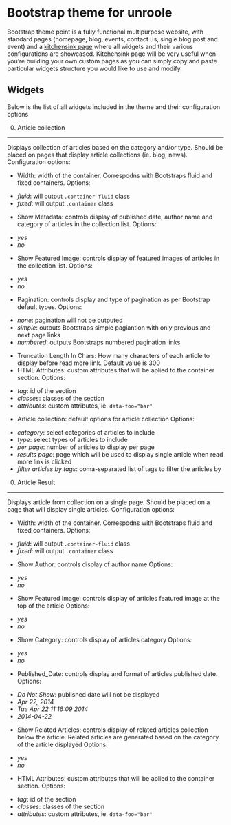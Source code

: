 Bootstrap theme for unroole
===========================

Bootstrap theme point is a fully functional multipurpose website, with standard pages (homepage, blog, events, contact us, single blog post and event) and a [kitchensink page](http://startingpoint-bootstrap3.unroole.com/kitchen-sink) where all widgets and their various configurations are showcased. Kitchensink page will be very useful when you’re building your own custom pages as you can simply copy and paste particular widgets structure you would like to use and modify.


Widgets
-------
Below is the list of all widgets included in the theme and their configuration options

0. Article collection
---------------------
Displays collection of articles based on the category and/or type. Should be placed on pages that display article collections (ie. blog, news).
Configuration options:
* Width: width of the container. Correspodns with Bootstraps fluid and fixed containers. 
Options: 
- _fluid_: will output `.container-fluid` class
- _fixed_: will output `.container` class
* Show Metadata: controls display of published date, author name and category of articles in the collection list. 
Options: 
- _yes_
- _no_
* Show Featured Image: controls display of featured images of articles in the collection list. 
Options: 
- _yes_
- _no_
* Pagination: controls display and type of pagination as per Bootstrap default types. 
Options: 
- _none_: pagination will not be outputed 
- _simple_: outputs Bootstraps simple pagiantion with only previous and next page links 
- _numbered_: outputs Bootstraps numbered pagination links
* Truncation Length In Chars: How many characters of each article to display before read more link. Default value is 300
* HTML Attributes: custom attributes that will be aplied to the container section. 
Options: 
- _tag_: id of the section 
- _classes_: classes of the section 
- _attributes_: custom attributes, ie. `data-foo="bar"`
* Article collection: default options for article collection
Options:
- _category_: select categories of articles to include
- _type_: select types of articles to include
- _per page_: number of articles to display per page
- _results page_: page which will be used to display single article when read more link is clicked
- _filter articles by tags_: coma-separated list of tags to filter the articles by

0. Article Result
-----------------
Displays article from collection on a single page. Should be placed on a page that will display single articles.
Configuration options:
* Width: width of the container. Correspodns with Bootstraps fluid and fixed containers. 
Options: 
- _fluid_: will output `.container-fluid` class
- _fixed_: will output `.container` class
* Show Author: controls display of author name 
Options: 
- _yes_
- _no_
* Show Featured Image: controls display of articles featured image at the top of the article
Options: 
- _yes_
- _no_
* Show Category: controls display of articles category
Options: 
- _yes_
- _no_
* Published_Date: controls display and format of articles published date.
Options:
- _Do Not Show_: published date will not be displayed
- _Apr 22, 2014_
- _Tue Apr 22 11:16:09 2014_
- _2014-04-22_
* Show Related Articles: controls display of related articles collection below the article. Related articles are generated based on the category of the article displayed
Options: 
- _yes_
- _no_
* HTML Attributes: custom attributes that will be aplied to the container section. 
Options: 
- _tag_: id of the section 
- _classes_: classes of the section 
- _attributes_: custom attributes, ie. `data-foo="bar"`